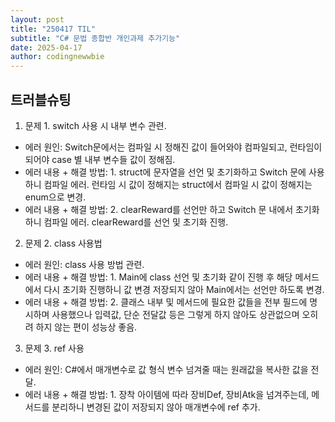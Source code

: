 ```yaml
---
layout: post
title: "250417 TIL"
subtitle: "C# 문법 종합반 개인과제 추가기능"
date: 2025-04-17
author: codingnewwbie
---
```

## 트러블슈팅

1. 문제 1. switch 사용 시 내부 변수 관련.
 - 에러 원인: Switch문에서는 컴파일 시 정해진 값이 들어와야 컴파일되고, 런타임이 되어야 case 별 내부 변수들 값이 정해짐.
 - 에러 내용 + 해결 방법: 1. struct에 문자열을 선언 및 초기화하고 Switch 문에 사용하니 컴파일 에러. 런타임 시 값이 정해지는 struct에서 컴파일 시 값이 정해지는 enum으로 변경.
 - 에러 내용 + 해결 방법: 2. clearReward를 선언만 하고 Switch 문 내에서 초기화 하니 컴파일 에러. clearReward를 선언 및 초기화 진행.

2. 문제 2. class 사용법
 - 에러 원인: class 사용 방법 관련.
 - 에러 내용 + 해결 방법: 1. Main에 class 선언 및 초기화 같이 진행 후 해당 메서드에서 다시 초기화 진행하니 값 변경 저장되지 않아 Main에서는 선언만 하도록 변경.
 - 에러 내용 + 해결 방법: 2. 클래스 내부 및 메서드에 필요한 값들을 전부 필드에 명시하며 사용했으나 입력값, 단순 전달값 등은 그렇게 하지 않아도 상관없으며 오히려 하지 않는 편이 성능상 좋음.

3. 문제 3. ref 사용
 - 에러 원인: C#에서 매개변수로 값 형식 변수 넘겨줄 때는 원래값을 복사한 값을 전달.
 - 에러 내용 + 해결 방법: 1. 장착 아이템에 따라 장비Def, 장비Atk을 넘겨주는데, 메서드를 분리하니 변경된 값이 저장되지 않아 매개변수에 ref 추가.
